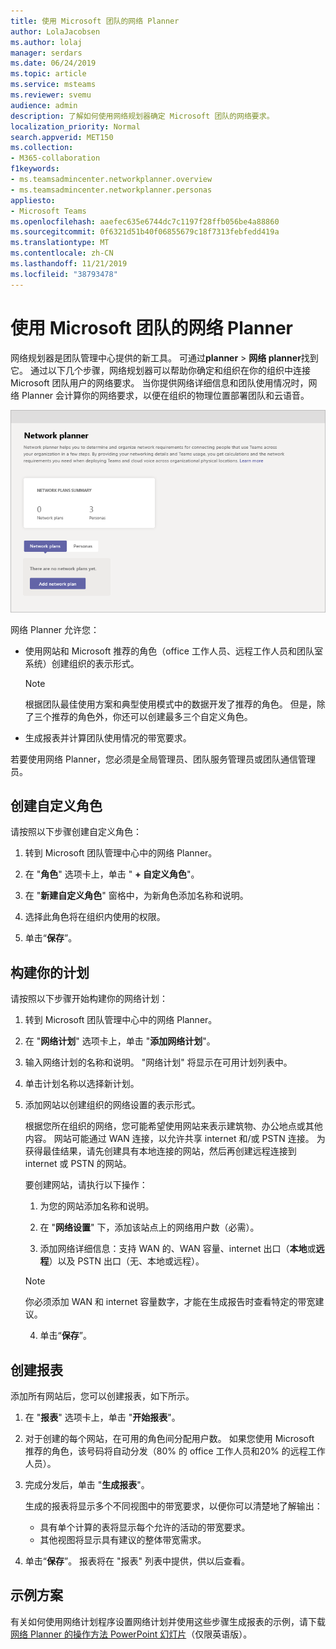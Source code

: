 ```yaml
---
title: 使用 Microsoft 团队的网络 Planner
author: LolaJacobsen
ms.author: lolaj
manager: serdars
ms.date: 06/24/2019
ms.topic: article
ms.service: msteams
ms.reviewer: svemu
audience: admin
description: 了解如何使用网络规划器确定 Microsoft 团队的网络要求。
localization_priority: Normal
search.appverid: MET150
ms.collection:
- M365-collaboration
f1keywords:
- ms.teamsadmincenter.networkplanner.overview
- ms.teamsadmincenter.networkplanner.personas
appliesto:
- Microsoft Teams
ms.openlocfilehash: aaefec635e6744dc7c1197f28ffb056be4a88860
ms.sourcegitcommit: 0f6321d51b40f06855679c18f7313febfedd419a
ms.translationtype: MT
ms.contentlocale: zh-CN
ms.lasthandoff: 11/21/2019
ms.locfileid: "38793478"
---
```

# <a name="use-the-network-planner-for-microsoft-teams"></a>使用 Microsoft 团队的网络 Planner

网络规划器是团队管理中心提供的新工具。 可通过**planner** > **网络 planner**找到它。 通过以下几个步骤，网络规划器可以帮助你确定和组织在你的组织中连接 Microsoft 团队用户的网络要求。 当你提供网络详细信息和团队使用情况时，网络 Planner 会计算你的网络要求，以便在组织的物理位置部署团队和云语音。

![网络 Planner 的屏幕截图](media/network-planner.png)

网络 Planner 允许您：

- 使用网站和 Microsoft 推荐的角色（office 工作人员、远程工作人员和团队室系统）创建组织的表示形式。

    > [!NOTE]
    > 根据团队最佳使用方案和典型使用模式中的数据开发了推荐的角色。 但是，除了三个推荐的角色外，你还可以创建最多三个自定义角色。

- 生成报表并计算团队使用情况的带宽要求。

若要使用网络 Planner，您必须是全局管理员、团队服务管理员或团队通信管理员。

## <a name="create-a-custom-persona"></a>创建自定义角色

请按照以下步骤创建自定义角色：

1. 转到 Microsoft 团队管理中心中的网络 Planner。

2. 在 "**角色**" 选项卡上，单击 " **+ 自定义角色**"。 

3. 在 "**新建自定义角色**" 窗格中，为新角色添加名称和说明。

4. 选择此角色将在组织内使用的权限。

5. 单击“**保存**”。

## <a name="build-your-plan"></a>构建你的计划

请按照以下步骤开始构建你的网络计划：

1. 转到 Microsoft 团队管理中心中的网络 Planner。

2. 在 "**网络计划**" 选项卡上，单击 "**添加网络计划**"。

3. 输入网络计划的名称和说明。 "网络计划" 将显示在可用计划列表中。

4. 单击计划名称以选择新计划。

5. 添加网站以创建组织的网络设置的表示形式。

    根据您所在组织的网络，您可能希望使用网站来表示建筑物、办公地点或其他内容。 网站可能通过 WAN 连接，以允许共享 internet 和/或 PSTN 连接。 为获得最佳结果，请先创建具有本地连接的网站，然后再创建远程连接到 internet 或 PSTN 的网站。

    要创建网站，请执行以下操作：

    1. 为您的网站添加名称和说明。

    2. 在 "**网络设置**" 下，添加该站点上的网络用户数（必需）。

    3. 添加网络详细信息：支持 WAN 的、WAN 容量、internet 出口（**本地**或**远程**）以及 PSTN 出口（无、本地或远程）。

      > [!NOTE]
      > 你必须添加 WAN 和 internet 容量数字，才能在生成报告时查看特定的带宽建议。

    4. 单击“**保存**”。

## <a name="create-a-report"></a>创建报表

添加所有网站后，您可以创建报表，如下所示。

1. 在 "**报表**" 选项卡上，单击 "**开始报表**"。

2. 对于创建的每个网站，在可用的角色间分配用户数。 如果您使用 Microsoft 推荐的角色，该号码将自动分发（80% 的 office 工作人员和20% 的远程工作人员）。

3. 完成分发后，单击 "**生成报表**"。

    生成的报表将显示多个不同视图中的带宽要求，以便你可以清楚地了解输出：
    - 具有单个计算的表将显示每个允许的活动的带宽要求。
    - 其他视图将显示具有建议的整体带宽需求。

4. 单击“**保存**”。 报表将在 "报表" 列表中提供，供以后查看。

## <a name="example-scenario"></a>示例方案

有关如何使用网络计划程序设置网络计划并使用这些步骤生成报表的示例，请下载[网络 Planner 的操作方法 PowerPoint 幻灯片](https://github.com/MicrosoftDocs/OfficeDocs-SkypeForBusiness/blob/live/Teams/downloads/network-planner-how-to.pptx?raw=true)（仅限英语版）。

